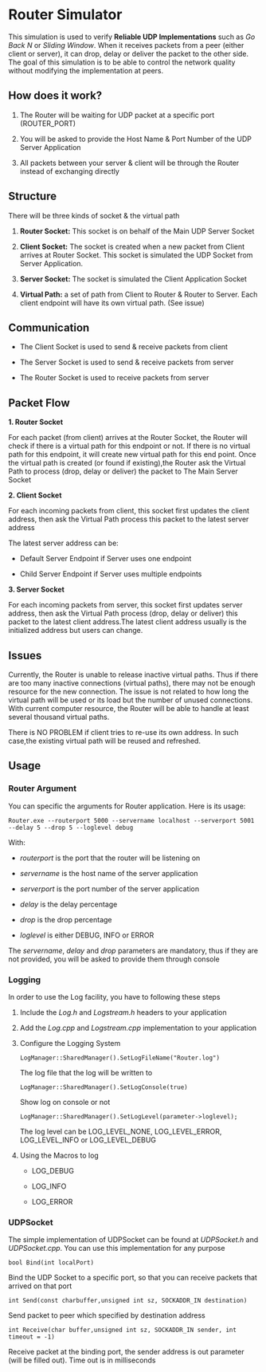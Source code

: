 **Router Simulator**
====================



This simulation is used to verify **Reliable UDP Implementations** such as *Go
Back N* or *Sliding Window*. When it receives packets from a peer (either client
or server), it can drop, delay or deliver the packet to the other side. The goal
of this simulation is to be able to control the network quality without
modifying the implementation at peers.



**How does it work?**
---------------------

1.  The Router will be waiting for UDP packet at a specific port (ROUTER_PORT)

2.  You will be asked to provide the Host Name & Port Number of the UDP Server
    Application

3.  All packets between your server & client will be through the Router instead
    of exchanging directly



**Structure**
-------------

There will be three kinds of socket & the virtual path

1.  **Router Socket:** This socket is on behalf of the Main UDP Server Socket

2.  **Client Socket:** The socket is created when a new packet from Client
    arrives at Router Socket. This socket is simulated the UDP Socket from
    Server Application.

3.  **Server Socket:** The socket is simulated the Client Application Socket

4.  **Virtual Path:** a set of path from Client to Router & Router to Server.
    Each client endpoint will have its own virtual path. (See issue)

**Communication**
-----------------

-   The Client Socket is used to send & receive packets from client

-   The Server Socket is used to send & receive packets from server

-   The Router Socket is used to receive packets from server



**Packet Flow**
----------------------

**1. Router Socket**

For each packet (from client) arrives at the Router Socket, the Router will
check if there is a virtual path for this endpoint or not. If there is no
virtual path for this endpoint, it will create new virtual path for this end
point. Once the virtual path is created (or found if existing),the Router ask
the Virtual Path to process (drop, delay or deliver) the packet to The Main
Server Socket

**2. Client Socket**

For each incoming packets from client, this socket first updates the client
address, then ask the Virtual Path process this packet to the latest server
address

The latest server address can be:

-   Default Server Endpoint if Server uses one endpoint

-   Child Server Endpoint if Server uses multiple endpoints

**3. Server Socket**

For each incoming packets from server, this socket first updates server address,
then ask the Virtual Path process (drop, delay or deliver) this packet to the
latest client address.The latest client address usually is the initialized
address but users can change.



**Issues** 
-----------

Currently, the Router is unable to release inactive virtual paths. Thus if there are too many inactive connections (virtual paths), there may not be enough resource for the new connection. The issue is not related to how long the virtual path will be used or its load but the number of unused connections. With current computer resource, the Router will be able to handle at least several thousand virtual paths. 

There is NO PROBLEM if client tries to re-use its own address. In such case,the existing virtual path will be reused and refreshed. 

**Usage**
---------

### **Router Argument**

You can specific the arguments for Router application. Here is its usage:

~~~~~~~~~~~~~~~~~~~~~~~~~~~~~~~~~~~~~~~~~~~~~~~~~~~~~~~~~~~~~~~~~~~~~~~~~~~~~~~~
Router.exe --routerport 5000 --servername localhost --serverport 5001 --delay 5 --drop 5 --loglevel debug
~~~~~~~~~~~~~~~~~~~~~~~~~~~~~~~~~~~~~~~~~~~~~~~~~~~~~~~~~~~~~~~~~~~~~~~~~~~~~~~~

With:

-   *routerport* is the port that the router will be listening on

-   *servername* is the host name of the server application

-   *serverport* is the port number of the server application

-   *delay* is the delay percentage

-   *drop* is the drop percentage

-   *loglevel* is either DEBUG, INFO or ERROR

The *servername*, *delay* and *drop* parameters are mandatory, thus if they are
not provided, you will be asked to provide them through console



### **Logging**

In order to use the Log facility, you have to following these steps

1.  Include the *Log.h* and *Logstream.h* headers to your application

2.  Add the *Log.cpp* and *Logstream.cpp* implementation to your application

3.  Configure the Logging System

    ~~~~~~~~~~~~~~~~~~~~~~~~~~~~~~~~~~~~~~~~~~~~~~~~~~~~~~~~~~~~~~~~~~~~~~~~~~~~
    LogManager::SharedManager().SetLogFileName("Router.log")
    ~~~~~~~~~~~~~~~~~~~~~~~~~~~~~~~~~~~~~~~~~~~~~~~~~~~~~~~~~~~~~~~~~~~~~~~~~~~~

    The log file that the log will be written to

    ~~~~~~~~~~~~~~~~~~~~~~~~~~~~~~~~~~~~~~~~~~~~~~~~~~~~~~~~~~~~~~~~~~~~~~~~~~~~
    LogManager::SharedManager().SetLogConsole(true)
    ~~~~~~~~~~~~~~~~~~~~~~~~~~~~~~~~~~~~~~~~~~~~~~~~~~~~~~~~~~~~~~~~~~~~~~~~~~~~

    Show log on console or not

    ~~~~~~~~~~~~~~~~~~~~~~~~~~~~~~~~~~~~~~~~~~~~~~~~~~~~~~~~~~~~~~~~~~~~~~~~~~~~
    LogManager::SharedManager().SetLogLevel(parameter->loglevel); 
    ~~~~~~~~~~~~~~~~~~~~~~~~~~~~~~~~~~~~~~~~~~~~~~~~~~~~~~~~~~~~~~~~~~~~~~~~~~~~

    The log level can be LOG_LEVEL_NONE, LOG_LEVEL_ERROR, LOG_LEVEL_INFO or
    LOG_LEVEL_DEBUG

    

4.  Using the Macros to log

    -   LOG_DEBUG

    -   LOG_INFO

    -   LOG_ERROR



### **UDPSocket**

The simple implementation of UDPSocket can be found at *UDPSocket.h* and
*UDPSocket.cpp*. You can use this implementation for any purpose

~~~~~~~~~~~~~~~~~~~~~~~~~~~~~~~~~~~~~~~~~~~~~~~~~~~~~~~~~~~~~~~~~~~~~~~~~~~~~~~~
bool Bind(int localPort)
~~~~~~~~~~~~~~~~~~~~~~~~~~~~~~~~~~~~~~~~~~~~~~~~~~~~~~~~~~~~~~~~~~~~~~~~~~~~~~~~

Bind the UDP Socket to a specific port, so that you can receive packets that
arrived on that port



~~~~~~~~~~~~~~~~~~~~~~~~~~~~~~~~~~~~~~~~~~~~~~~~~~~~~~~~~~~~~~~~~~~~~~~~~~~~~~~~
int Send(const charbuffer,unsigned int sz, SOCKADDR_IN destination)
~~~~~~~~~~~~~~~~~~~~~~~~~~~~~~~~~~~~~~~~~~~~~~~~~~~~~~~~~~~~~~~~~~~~~~~~~~~~~~~~

Send packet to peer which specified by destination address


~~~~~~~~~~~~~~~~~~~~~~~~~~~~~~~~~~~~~~~~~~~~~~~~~~~~~~~~~~~~~~~~~~~~~~~~~~~~~~~~
int Receive(char buffer,unsigned int sz, SOCKADDR_IN sender, int timeout = -1)
~~~~~~~~~~~~~~~~~~~~~~~~~~~~~~~~~~~~~~~~~~~~~~~~~~~~~~~~~~~~~~~~~~~~~~~~~~~~~~~~

Receive packet at the binding port, the sender address is out parameter (will be
filled out). Time out is in milliseconds
